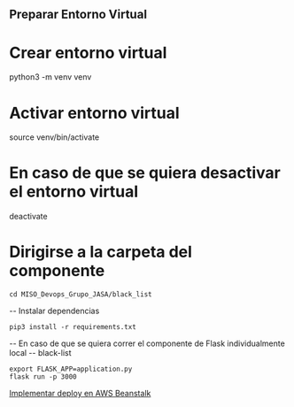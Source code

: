## Preparar Entorno Virtual

# Crear entorno virtual
python3 -m venv venv
# Activar entorno virtual
source venv/bin/activate
# En caso de que se quiera desactivar el entorno virtual
deactivate
# Dirigirse a la carpeta del componente
```
cd MISO_Devops_Grupo_JASA/black_list
```
-- Instalar dependencias
```
pip3 install -r requirements.txt
```
-- En caso de que se quiera correr el componente de Flask individualmente local
-- black-list
```
export FLASK_APP=application.py
flask run -p 3000
```

[Implementar deploy en AWS Beanstalk](https://docs.aws.amazon.com/es_es/elasticbeanstalk/latest/dg/using-features.rolling-version-deploy.html)

